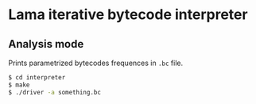 # Lama iterative bytecode interpreter

## Analysis mode

Prints parametrized bytecodes frequences in `.bc` file.

```bash
$ cd interpreter
$ make
$ ./driver -a something.bc
```
